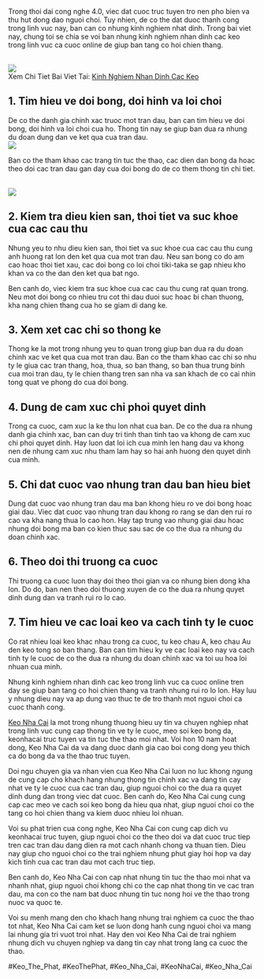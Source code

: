 <p>Trong thoi dai cong nghe 4.0, viec dat cuoc truc tuyen tro nen pho bien va thu hut dong dao nguoi choi. Tuy nhien, de co the dat duoc thanh cong trong linh vuc nay, ban can co nhung kinh nghiem nhat dinh. Trong bai viet nay, chung toi se chia se voi ban nhung kinh nghiem nhan dinh cac keo trong linh vuc ca cuoc online de giup ban tang co hoi chien thang.</p><br><img src="https://www.hcm.uk.com/wp-content/uploads/2025/02/tai-sao-nen-trang-bi-kinh-nghiem-nhan-dinh-cac-keo.webp"></br>
Xem Chi Tiet Bai Viet Tai: <a href="https://www.hcm.uk.com/kinh-nghiem-nhan-dinh-cac-keo/">Kinh Nghiem Nhan Dinh Cac Keo</a><h2>1. Tim hieu ve doi bong, doi hinh va loi choi</h2><p>De co the danh gia chinh xac truoc mot tran dau, ban can tim hieu ve doi bong, doi hinh va loi choi cua ho. Thong tin nay se giup ban dua ra nhung du doan dung dan ve ket qua cua tran dau.<br><img src="https://www.hcm.uk.com/wp-content/uploads/2025/02/kinh-nghiem-nhan-dinh-cac-keo.webp"></br><p>Ban co the tham khao cac trang tin tuc the thao, cac dien dan bong da hoac theo doi cac tran dau gan day cua doi bong do de co them thong tin chi tiet.</p><br><img src="https://www.hcm.uk.com/wp-content/uploads/2025/02/phan-tich-phong-do-hai-doi.webp"></br><h2>2. Kiem tra dieu kien san, thoi tiet va suc khoe cua cac cau thu</h2><p>Nhung yeu to nhu dieu kien san, thoi tiet va suc khoe cua cac cau thu cung anh huong rat lon den ket qua cua mot tran dau. Neu san bong co do am cao hoac thoi tiet xau, cac doi bong co loi choi tiki-taka se gap nhieu kho khan va co the dan den ket qua bat ngo.<p>Ben canh do, viec kiem tra suc khoe cua cac cau thu cung rat quan trong. Neu mot doi bong co nhieu tru cot thi dau duoi suc hoac bi chan thuong, kha nang chien thang cua ho se giam di dang ke.</p><h2>3. Xem xet cac chi so thong ke</h2><p>Thong ke la mot trong nhung yeu to quan trong giup ban dua ra du doan chinh xac ve ket qua cua mot tran dau. Ban co the tham khao cac chi so nhu ty le giua cac tran thang, hoa, thua, so ban thang, so ban thua trung binh cua moi tran dau, ty le chien thang tren san nha va san khach de co cai nhin tong quat ve phong do cua doi bong.<h2>4. Dung de cam xuc chi phoi quyet dinh</h2><p>Trong ca cuoc, cam xuc la ke thu lon nhat cua ban. De co the dua ra nhung danh gia chinh xac, ban can duy tri tinh than tinh tao va khong de cam xuc chi phoi quyet dinh. Hay luon dat loi ich cua minh len hang dau va khong nen de nhung cam xuc nhu tham lam hay so hai anh huong den quyet dinh cua minh.</p><h2>5. Chi dat cuoc vao nhung tran dau ban hieu biet</h2><p>Dung dat cuoc vao nhung tran dau ma ban khong hieu ro ve doi bong hoac giai dau. Viec dat cuoc vao nhung tran dau khong ro rang se dan den rui ro cao va kha nang thua lo cao hon. Hay tap trung vao nhung giai dau hoac nhung doi bong ma ban co kien thuc sau sac de co the dua ra nhung du doan chinh xac.</p><h2>6. Theo doi thi truong ca cuoc</h2><p>Thi truong ca cuoc luon thay doi theo thoi gian va co nhung bien dong kha lon. Do do, ban nen theo doi thuong xuyen de co the dua ra nhung quyet dinh dung dan va tranh rui ro lo cao.</p><h2>7. Tim hieu ve cac loai keo va cach tinh ty le cuoc</h2><p>Co rat nhieu loai keo khac nhau trong ca cuoc, tu keo chau A, keo chau Au den keo tong so ban thang. Ban can tim hieu ky ve cac loai keo nay va cach tinh ty le cuoc de co the dua ra nhung du doan chinh xac va toi uu hoa loi nhuan cua minh.</p><p>Nhung kinh nghiem nhan dinh cac keo trong linh vuc ca cuoc online tren day se giup ban tang co hoi chien thang va tranh nhung rui ro lo lon. Hay luu y nhung dieu nay va ap dung vao thuc te de tro thanh mot nguoi choi ca cuoc thanh cong.</p><p><a href="https://www.hcm.uk.com/">Keo Nha Cai</a> la mot trong nhung thuong hieu uy tin va chuyen nghiep nhat trong linh vuc cung cap thong tin ve ty le cuoc, meo soi keo bong da, keonhacai truc tuyen va tin tuc the thao moi nhat. Voi hon 10 nam hoat dong, Keo Nha Cai da va dang duoc danh gia cao boi cong dong yeu thich ca do bong da va the thao truc tuyen. 

Doi ngu chuyen gia va nhan vien cua Keo Nha Cai luon no luc khong ngung de cung cap cho khach hang nhung thong tin chinh xac va dang tin cay nhat ve ty le cuoc cua cac tran dau, giup nguoi choi co the dua ra quyet dinh dung dan trong viec dat cuoc. Ben canh do, Keo Nha Cai cung cung cap cac meo ve cach soi keo bong da hieu qua nhat, giup nguoi choi co the tang co hoi chien thang va kiem duoc nhieu loi nhuan.

Voi su phat trien cua cong nghe, Keo Nha Cai con cung cap dich vu keonhacai truc tuyen, giup nguoi choi co the theo doi va dat cuoc truc tiep tren cac tran dau dang dien ra mot cach nhanh chong va thuan tien. Dieu nay giup cho nguoi choi co the trai nghiem nhung phut giay hoi hop va day kich tinh cua cac tran dau mot cach truc tiep.

Ben canh do, Keo Nha Cai con cap nhat nhung tin tuc the thao moi nhat va nhanh nhat, giup nguoi choi khong chi co the cap nhat thong tin ve cac tran dau, ma con co the nam bat duoc nhung tin tuc nong hoi ve the thao trong nuoc va quoc te.

Voi su menh mang den cho khach hang nhung trai nghiem ca cuoc the thao tot nhat, Keo Nha Cai cam ket se luon dong hanh cung nguoi choi va mang lai nhung gia tri vuot troi nhat. Hay den voi Keo Nha Cai de trai nghiem nhung dich vu chuyen nghiep va dang tin cay nhat trong lang ca cuoc the thao.</p>
#Keo_The_Phat, #KeoThePhat, #Keo_Nha_Cai, #KeoNhaCai, #Keo_Nha_Cai
